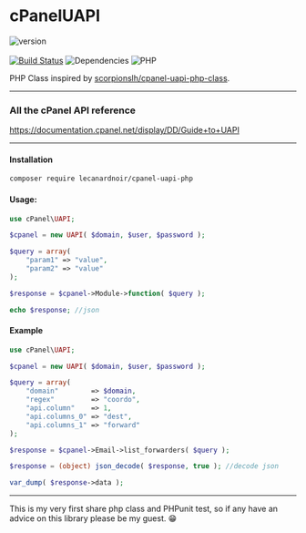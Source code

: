 # cPanelUAPI
![version](https://img.shields.io/badge/version-1.0-brightgreen)<br><br>
[![Build Status](https://travis-ci.com/LeCanardNoir/cPanelUAPI.svg?branch=master)](https://travis-ci.com/LeCanardNoir/cPanelUAPI) ![Dependencies](https://img.shields.io/badge/GuzzleHttp%2FCLient-Dependencies-blue) ![PHP](https://img.shields.io/badge/PHP-%5E7.2-brightgreen)

PHP Class inspired by [scorpionslh/cpanel-uapi-php-class](https://github.com/scorpionslh/cpanel-uapi-php-class).
***
### All the cPanel API reference
https://documentation.cpanel.net/display/DD/Guide+to+UAPI
***
#### Installation
```bash
composer require lecanardnoir/cpanel-uapi-php
```
#### Usage:
```php
use cPanel\UAPI;

$cpanel = new UAPI( $domain, $user, $password );

$query = array(
    "param1" => "value",
    "param2" => "value"
);

$response = $cpanel->Module->function( $query );

echo $response; //json

```
#### Example
```php
use cPanel\UAPI;

$cpanel = new UAPI( $domain, $user, $password );

$query = array(
    "domain"        => $domain,
    "regex"         => "coordo",
    "api.column"    => 1,
    "api.columns_0" => "dest",
    "api.columns_1" => "forward"
);

$response = $cpanel->Email->list_forwarders( $query );

$response = (object) json_decode( $response, true ); //decode json

var_dump( $response->data );

```
***
This is my very first share php class and PHPunit test, so if any have an advice on this library please be my guest. :grin: